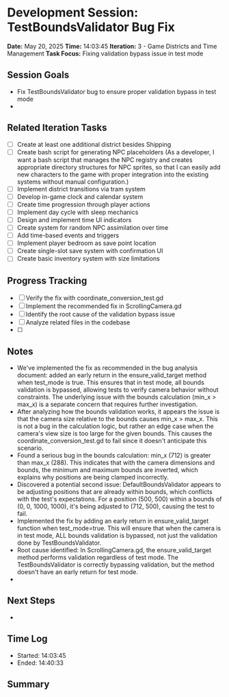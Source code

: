 # Development Session: TestBoundsValidator Bug Fix
**Date:** May 20, 2025
**Time:** 14:03:45
**Iteration:** 3 - Game Districts and Time Management
**Task Focus:** Fixing validation bypass issue in test mode

## Session Goals
- Fix TestBoundsValidator bug to ensure proper validation bypass in test mode
- 

## Related Iteration Tasks
- [ ] Create at least one additional district besides Shipping
- [ ] Create bash script for generating NPC placeholders (As a developer, I want a bash script that manages the NPC registry and creates appropriate directory structures for NPC sprites, so that I can easily add new characters to the game with proper integration into the existing systems without manual configuration.)
- [ ] Implement district transitions via tram system
- [ ] Develop in-game clock and calendar system
- [ ] Create time progression through player actions
- [ ] Implement day cycle with sleep mechanics
- [ ] Design and implement time UI indicators
- [ ] Create system for random NPC assimilation over time
- [ ] Add time-based events and triggers
- [ ] Implement player bedroom as save point location
- [ ] Create single-slot save system with confirmation UI
- [ ] Create basic inventory system with size limitations

## Progress Tracking
- [ ] Verify the fix with coordinate_conversion_test.gd
- [ ] Implement the recommended fix in ScrollingCamera.gd
- [ ] Identify the root cause of the validation bypass issue
- [ ] Analyze related files in the codebase
- [ ] 

## Notes
- We've implemented the fix as recommended in the bug analysis document: added an early return in the ensure_valid_target method when test_mode is true. This ensures that in test mode, all bounds validation is bypassed, allowing tests to verify camera behavior without constraints. The underlying issue with the bounds calculation (min_x > max_x) is a separate concern that requires further investigation.
- After analyzing how the bounds validation works, it appears the issue is that the camera size relative to the bounds causes min_x > max_x. This is not a bug in the calculation logic, but rather an edge case when the camera's view size is too large for the given bounds. This causes the coordinate_conversion_test.gd to fail since it doesn't anticipate this scenario.
- Found a serious bug in the bounds calculation: min_x (712) is greater than max_x (288). This indicates that with the camera dimensions and bounds, the minimum and maximum bounds are inverted, which explains why positions are being clamped incorrectly.
- Discovered a potential second issue: DefaultBoundsValidator appears to be adjusting positions that are already within bounds, which conflicts with the test's expectations. For a position (500, 500) within a bounds of (0, 0, 1000, 1000), it's being adjusted to (712, 500), causing the test to fail.
- Implemented the fix by adding an early return in ensure_valid_target function when test_mode=true. This will ensure that when the camera is in test mode, ALL bounds validation is bypassed, not just the validation done by TestBoundsValidator.
- Root cause identified: In ScrollingCamera.gd, the ensure_valid_target method performs validation regardless of test mode. The TestBoundsValidator is correctly bypassing validation, but the method doesn't have an early return for test mode.
- 

## Next Steps
- 

## Time Log
- Started: 14:03:45
- Ended: 14:40:33

## Summary

